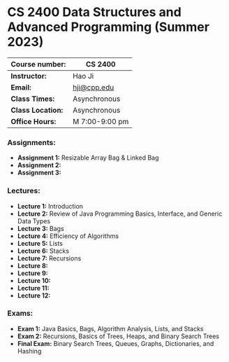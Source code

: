 # CS 2400 Data Structures and Advanced Programming (Summer 2023)

|**Course number:** | CS 2400                      |
|-------------------|------------------------------|
|**Instructor:**    | Hao Ji                       |
|**Email:**         | hji@cpp.edu                  |
|**Class Times:**   | Asynchronous                 |
|**Class Location:**| Asynchronous                 |
|**Office Hours:**  | M 7:00-9:00 pm               |

### Assignments:

  * **Assignment 1:** Resizable Array Bag & Linked Bag
  * **Assignment 2:** 
  * **Assignment 3:** 

### Lectures:

  * **Lecture 1:** Introduction
  * **Lecture 2:** Review of Java Programming Basics, Interface, and Generic Data Types
  * **Lecture 3:** Bags
  * **Lecture 4:** Efficiency of Algorithms
  * **Lecture 5:** Lists
  * **Lecture 6:** Stacks
  * **Lecture 7:** Recursions
  * **Lecture 8:** 
  * **Lecture 9:** 
  * **Lecture 10:** 
  * **Lecture 11:** 
  * **Lecture 12:** 

### Exams:

  * **Exam 1:** Java Basics, Bags, Algorithm Analysis, Lists, and Stacks
  * **Exam 2:** Recursions, Basics of Trees, Heaps, and Binary Search Trees
  * **Final Exam:** Binary Search Trees, Queues, Graphs, Dictionaries, and Hashing